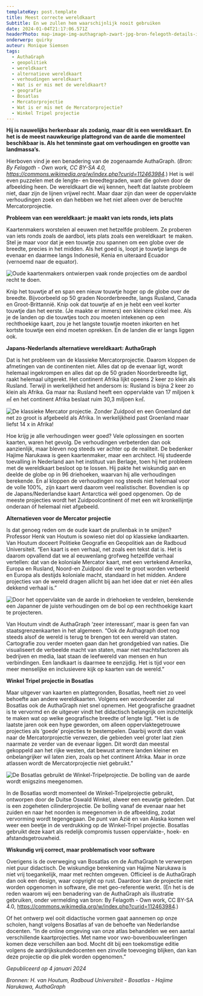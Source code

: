```yaml
---
templateKey: post.template
title: Meest correcte wereldkaart
Subtitle: En we zullen hem waarschijnlijk nooit gebruiken
date: 2024-01-04T21:17:06.571Z
headerPhoto: map-image-img-authagraph-zwart-jpg-bron-felegoth-details-in-tekst-onderschrift-authagraph-zwart
onderwerp: quirky
auteur: Monique Siemsen
tags:
  - AuthaGraph
  - geopolitiek
  - wereldkaart
  - alternatieve wereldkaart
  - verhoudingen wereldkaart
  - Wat is er mis met de wereldkaart?
  - geografie
  - Bosatlas
  - Mercatorprojectie
  - Wat is er mis met de Mercatorprojectie?
  - Winkel Tripel projectie
---
```

**Hij is nauwelijks herkenbaar als zodanig, maar dit is een wereldkaart. En het is de meest nauwkeurige plattegrond van de aarde die momenteel beschikbaar is. Als het tenminste gaat om verhoudingen en grootte van landmassa’s.**

Hierboven vind je een benadering van de zogenaamde AuthaGraph. (*Bron: By Felagoth - Own work, CC BY-SA 4.0, https://commons.wikimedia.org/w/index.php?curid=112463984.*) Het is wél even puzzelen met de lengte- en breedtegraden, want die golven door de afbeelding heen. De wereldkaart die wij kennen, heeft dat laatste probleem niet, daar zijn de lijnen vrijwel recht. Maar daar zijn dan weer de oppervlakte verhoudingen zoek en dan hebben we het niet alleen over de beruchte Mercatorprojectie.

**Probleem van een wereldkaart: je maakt van iets ronds, iets plats**

Kaartenmakers worstelen al eeuwen met hetzelfde probleem. Ze proberen van iets ronds zoals de aardbol, iets plats zoals een wereldkaart  te maken. Stel je maar voor dat je een touwtje zou spannen om een globe over de breedte, precies in het midden. Als het goed is, loopt je touwtje langs de evenaar en daarmee langs Indonesië, Kenia en uiteraard Ecuador (vernoemd naar de equator). 

![Oude kaartenmakers ontwierpen vaak ronde projecties om de aardbol recht te doen. ](/img/authagraph-ouderwets.png "Pixabay.com")

Knip het touwtje af en span een nieuw touwtje hoger op de globe over de breedte. Bijvoorbeeld op 50 graden Noorderbreedte, langs Rusland, Canada en Groot-Brittannië. Knip ook dat touwtje af en je hebt een veel korter touwtje dan het eerste. (Je maakte er immers) een kleinere cirkel mee. Als je de landen op die touwtjes toch zou moeten intekenen op een rechthoekige kaart, zou je het langste touwtje moeten inkorten en het kortste touwtje een eind moeten oprekken. En de landen die er langs liggen ook. 

**Japans-Nederlands alternatieve wereldkaart: AuthaGraph**

Dat is het probleem van de klassieke Mercatorprojectie. Daarom kloppen de afmetingen van de continenten niet. Alles dat op de evenaar ligt, wordt helemaal ingekrompen en alles dat op de 50 graden Noorderbreedte ligt, raakt helemaal uitgerekt. Het continent Afrika lijkt opeens 2 keer zo klein als Rusland. Terwijl in werkelijkheid het andersom is: Rusland is bijna 2 keer zo klein als Afrika. Ga maar na: Rusland heeft een oppervlakte van 17 miljoen k㎡ en het continent Afrika beslaat ruim 30,3 miljoen k㎡.

![De klassieke Mercator projectie. Zonder Zuidpool en een Groenland dat net zo groot is afgebeeld als Afrika. In werkelijkheid past Groenland maar liefst 14 x in Afrika! ](/img/authagraph-mercator.jpg "Pixabay.com")

Hoe krijg je alle verhoudingen weer goed? Vele oplossingen en soorten kaarten, waren het gevolg. De verhoudingen verbeterden dan ook aanzienlijk, maar bleven nog steeds ver achter op de realiteit. De bedenker Hajime Narukawa is geen kaartenmaker, maar een architect. Hij studeerde toevalling in Nederland aan het instituut van Berlage, toen hij het probleem met de wereldkaart besloot op te lossen. Hij pakte het wiskundig aan en deelde de globe op in 96 driehoeken, waarvan hij alle verhoudingen berekende. En al kloppen de verhoudingen nog steeds niet helemaal voor de volle 100%,  zijn kaart werd daarom veel realistischer. Bovendien is op de Japans/Nederlandse kaart Antarctica wél goed opgenomen. Op de meeste projecties wordt het Zuidpoolcontinent óf met een wit kronkellijntje onderaan óf helemaal niet afgebeeld. 



**Alternatieven voor de Mercator projectie**

Is dat genoeg reden om de oude kaart de prullenbak in te smijten? Professor Henk van Houtum is sowieso niet dol op klassieke landkaarten. Van Houtum doceert Politieke Geografie en Geopolitiek aan de Radboud Universiteit. “Een kaart is een verhaal, net zoals een tekst dat is. Het is daarom opvallend dat we al eeuwenlang grofweg hetzelfde verhaal vertellen: dat van de koloniale Mercator kaart, met een vertekend Amerika, Europa en Rusland, Noord-en Zuidpool die veel te groot worden verbeeld en Europa als destijds koloniale macht, standaard in het midden. Andere projecties van de wereld dragen allicht bij aan het idee dat er niet één alles dekkend verhaal is.”



![Door het oppervlakte van de aarde in driehoeken te verdelen, berekende een Japanner de juiste verhoudingen om de bol op een rechthoekige kaart te projecteren.](/img/authagraph-driehoek.jpg "Pixabay.com")

Van Houtum vindt de AuthaGraph ‘zeer interessant’, maar is geen fan van staatsgrenzenkaarten in het algemeen. “Ook de Authagraph doet nog steeds alsof de wereld is terug te brengen tot een wereld van staten. Cartografie zou verder moeten gaan dan het grondgebied van naties. Die visualiseert de verbeelde macht van staten, maar niet machtsfactoren als bedrijven en media, laat staan de leefwereld van mensen en hun verbindingen. Een landkaart is daarmee te eenzijdig. Het is tijd voor een meer menselijke en inclusievere kijk op kaarten van de wereld.”

**Winkel Tripel projectie in Bosatlas**

Maar uitgever van kaarten en plattegronden, Bosatlas, heeft niet zo veel behoefte aan andere wereldkaarten. Volgens een woordvoerder zal Bosatlas ook de AuthaGraph niet snel opnemen. Het geografische graadnet is te vervormd en de uitgever vindt het didactisch belangrijk om inzichtelijk te maken wat op welke geografische breedte of lengte ligt. “Het is de laatste jaren ook een hype geworden, om alleen oppervlaktegetrouwe projecties als ‘goede’ projecties te bestempelen. Daarbij wordt dan vaak naar de Mercatorprojectie verwezen, die gebieden veel groter laat zien naarmate ze verder van de evenaar liggen. Dit wordt dan meestal gekoppeld aan het rijke westen, dat bewust armere landen kleiner en onbelangrijker wil laten zien, zoals op het continent Afrika. Maar in onze atlassen wordt de Mercatorprojectie niet gebruikt.”

![De Bosatlas gebruikt de Winkel-Tripelprojectie. De bolling van de aarde wordt enigszins meegenomen. ](/img/authagraph-bosatlas.png "Pixabay.com")

In de Bosatlas wordt momenteel de Winkel-Tripelprojectie gebruikt, ontworpen door de Duitse Oswald Winkel, alweer een eeuwtje geleden. Dat is een zogeheten cilinderprojectie. De bolling vanaf de evenaar naar het zuiden en naar het noorden is meegenomen in de afbeelding, zodat vervorming wordt tegengegaan. De punt van Azië en van Alaska komen wel weer een beetje in de verdrukking op de Winkel-Tripel projectie. Bosatlas gebruikt deze kaart als redelijk compromis tussen oppervlakte-, hoek- en afstandsgetrouwheid.



**Wiskundig vrij correct, maar problematisch voor software**

Overigens is de overweging van Bosatlas om de AuthaGraph te verwerpen niet puur didactisch. De wiskundige berekening van Hajime Narukawa is niet vrij toegankelijk, maar met rechten omgeven. Officieel is de AuthaGraph dan ook een design, waar copyright op rust. Daardoor kan de projectie niet worden opgenomen in software, die met geo-referentie werkt. (En het is de reden waarom wij een benadering van de AuthaGraph als illustratie gebruiken, onder vermelding van bron: By Felagoth - Own work, CC BY-SA 4.0, https://commons.wikimedia.org/w/index.php?curid=112463984.)

Of het ontwerp wel ooit didactische vormen gaat aannemen op onze scholen, hangt volgens Bosatlas af van de behoefte van Nederlandse docenten. “In de online omgeving van onze atlas behandelen we een aantal verschillende kaartprojecties. Met name voor vwo-bovenbouwleerlingen komen deze verschillen aan bod. Mocht dit bij een toekomstige editie volgens de aardrijkskundedocenten een zinvolle toevoeging blijken, dan kan deze projectie op die plek worden opgenomen.”



*Gepubliceerd op 4 januari 2024*

*Bronnen: H. van Houtum, Radboud Universiteit - Bosatlas - Hajime Narukawa, AuthaGraph*